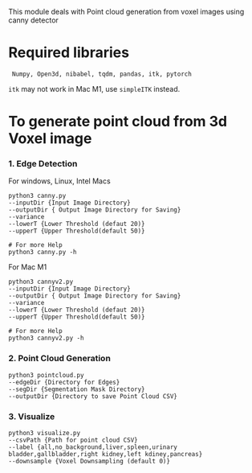 This module deals with Point cloud generation from voxel images using canny detector

# Required libraries
` Numpy,
 Open3d,
 nibabel,
tqdm,
pandas,
itk,
pytorch`

`itk` may not work in Mac M1, use `simpleITK` instead.

# To generate point cloud from 3d Voxel image

### 1. Edge Detection

For windows, Linux, Intel Macs
``` 
python3 canny.py 
--inputDir {Input Image Directory} 
--outputDir { Output Image Directory for Saving} 
--variance 
--lowerT {Lower Threshold (defaut 20)} 
--upperT {Upper Threshold(default 50)}
```
```
# For more Help
python3 canny.py -h
```

For Mac M1
``` 
python3 cannyv2.py 
--inputDir {Input Image Directory} 
--outputDir { Output Image Directory for Saving} 
--variance 
--lowerT {Lower Threshold (defaut 20)} 
--upperT {Upper Threshold(default 50)}
```
```
# For more Help
python3 cannyv2.py -h
```

### 2. Point Cloud Generation

```
python3 pointcloud.py 
--edgeDir {Directory for Edges} 
--segDir {Segmentation Mask Directory} 
--outputDir {Directory to save Point Cloud CSV}
```

### 3. Visualize
```
python3 visualize.py 
--csvPath {Path for point cloud CSV} 
--label {all,no_background,liver,spleen,urinary bladder,gallbladder,right kidney,left kdiney,pancreas}
--downsample {Voxel Downsampling (default 0)}
```
